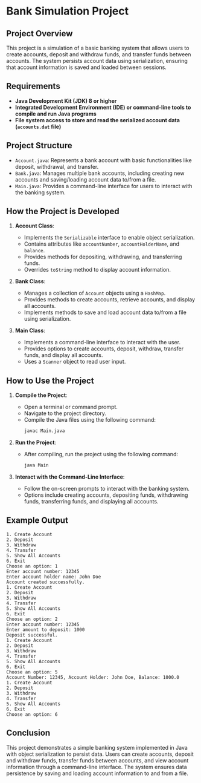 
# Bank Simulation Project

## Project Overview

This project is a simulation of a basic banking system that allows users to create accounts, deposit and withdraw funds, and transfer funds between accounts. The system persists account data using serialization, ensuring that account information is saved and loaded between sessions.

## Requirements

- **Java Development Kit (JDK) 8 or higher**
- **Integrated Development Environment (IDE) or command-line tools to compile and run Java programs**
- **File system access to store and read the serialized account data (`accounts.dat` file)**

## Project Structure

- `Account.java`: Represents a bank account with basic functionalities like deposit, withdrawal, and transfer.
- `Bank.java`: Manages multiple bank accounts, including creating new accounts and saving/loading account data to/from a file.
- `Main.java`: Provides a command-line interface for users to interact with the banking system.

## How the Project is Developed

1. **Account Class**:
    - Implements the `Serializable` interface to enable object serialization.
    - Contains attributes like `accountNumber`, `accountHolderName`, and `balance`.
    - Provides methods for depositing, withdrawing, and transferring funds.
    - Overrides `toString` method to display account information.

2. **Bank Class**:
    - Manages a collection of `Account` objects using a `HashMap`.
    - Provides methods to create accounts, retrieve accounts, and display all accounts.
    - Implements methods to save and load account data to/from a file using serialization.

3. **Main Class**:
    - Implements a command-line interface to interact with the user.
    - Provides options to create accounts, deposit, withdraw, transfer funds, and display all accounts.
    - Uses a `Scanner` object to read user input.

## How to Use the Project

1. **Compile the Project**:
    - Open a terminal or command prompt.
    - Navigate to the project directory.
    - Compile the Java files using the following command:
      ```sh
      javac Main.java
      ```

2. **Run the Project**:
    - After compiling, run the project using the following command:
      ```sh
      java Main
      ```

3. **Interact with the Command-Line Interface**:
    - Follow the on-screen prompts to interact with the banking system.
    - Options include creating accounts, depositing funds, withdrawing funds, transferring funds, and displaying all accounts.

## Example Output

```plaintext
1. Create Account
2. Deposit
3. Withdraw
4. Transfer
5. Show All Accounts
6. Exit
Choose an option: 1
Enter account number: 12345
Enter account holder name: John Doe
Account created successfully.
1. Create Account
2. Deposit
3. Withdraw
4. Transfer
5. Show All Accounts
6. Exit
Choose an option: 2
Enter account number: 12345
Enter amount to deposit: 1000
Deposit successful.
1. Create Account
2. Deposit
3. Withdraw
4. Transfer
5. Show All Accounts
6. Exit
Choose an option: 5
Account Number: 12345, Account Holder: John Doe, Balance: 1000.0
1. Create Account
2. Deposit
3. Withdraw
4. Transfer
5. Show All Accounts
6. Exit
Choose an option: 6
```

## Conclusion

This project demonstrates a simple banking system implemented in Java with object serialization to persist data. Users can create accounts, deposit and withdraw funds, transfer funds between accounts, and view account information through a command-line interface. The system ensures data persistence by saving and loading account information to and from a file.

